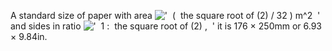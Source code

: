 A standard size of paper with area
!['  (  the square root of (2) / 32 ) m\^2  '](../dictionary/equation_images/4126.1..png)
and sides in ratio
!['  1 :  the square root of (2) ,  '](../dictionary/equation_images/4126.2..png)
it is 176 × 250mm or 6.93 × 9.84in.
